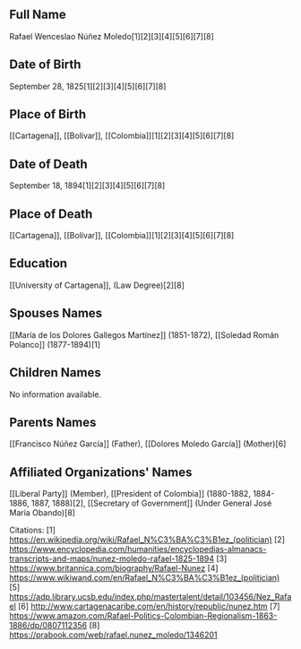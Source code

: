 ## Full Name
Rafael Wenceslao Núñez Moledo[1][2][3][4][5][6][7][8]

## Date of Birth
September 28, 1825[1][2][3][4][5][6][7][8]

## Place of Birth
[[Cartagena]], [[Bolívar]], [[Colombia]][1][2][3][4][5][6][7][8]

## Date of Death
September 18, 1894[1][2][3][4][5][6][7][8]

## Place of Death
[[Cartagena]], [[Bolívar]], [[Colombia]][1][2][3][4][5][6][7][8]

## Education
[[University of Cartagena]], (Law Degree)[2][8]

## Spouses Names
[[María de los Dolores Gallegos Martínez]] (1851-1872), [[Soledad Román Polanco]] (1877-1894)[1]

## Children Names
No information available.

## Parents Names
[[Francisco Núñez García]] (Father), [[Dolores Moledo García]] (Mother)[6]

## Affiliated Organizations' Names
[[Liberal Party]] (Member),
[[President of Colombia]] (1880-1882, 1884-1886, 1887, 1888)[2],
[[Secretary of Government]] (Under General José Maria Obando)[8]

Citations:
[1] https://en.wikipedia.org/wiki/Rafael_N%C3%BA%C3%B1ez_(politician)
[2] https://www.encyclopedia.com/humanities/encyclopedias-almanacs-transcripts-and-maps/nunez-moledo-rafael-1825-1894
[3] https://www.britannica.com/biography/Rafael-Nunez
[4] https://www.wikiwand.com/en/Rafael_N%C3%BA%C3%B1ez_(politician)
[5] https://adp.library.ucsb.edu/index.php/mastertalent/detail/103456/Nez_Rafael
[6] http://www.cartagenacaribe.com/en/history/republic/nunez.htm
[7] https://www.amazon.com/Rafael-Politics-Colombian-Regionalism-1863-1886/dp/0807112356
[8] https://prabook.com/web/rafael.nunez_moledo/1346201